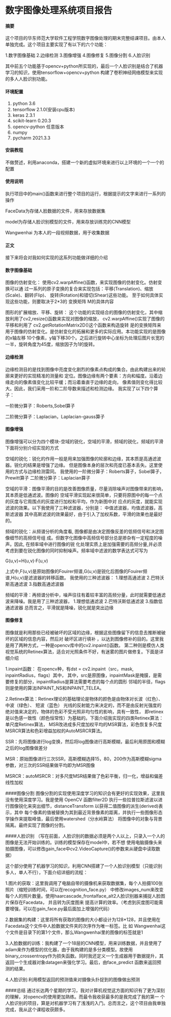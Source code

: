 # 数字图像处理系统项目报告
#### 摘要
这个项目的华东师范大学软件工程学院数字图像处理的期末完整结课项目。由本人单独完成。这个项目主要实现了有以下的六个功能：

1.数字图像基础  2.边缘检测  3.图像增强  4.图像修复  5.图像分割  6.人脸识别

其中前五个功能基于opencv+python所实现的，最后一个人脸识别是结合了机器学习的知识，使用tensorflow+opencv+python
构建了卷积神经网络模型来实现的多人人脸识别功能。

#### 环境配置

1. python 3.6
2. tensorflow 2.1.0(安装cpu版本) 
3. keras 2.3.1 
4. scikit-learn 0.20.3 
5. opencv-python 任意版本
6. numpy
7. pycharm 2021.3.3

#### 安装教程

不做赘述，利用anaconda，搭建一个新的虚拟环境来进行以上环境的一个一个的配置

#### 使用说明

执行项目中的main()函数来进行整个项目的运行，根据提示的文字来进行一系列的操作

FaceData为存储人脸数据的文件，用来存放数据集

model为存储人脸识别模型的文件，用来存放训练完的CNN模型

Wangwenhai 为本人的一段视频数据，用于收集数据

#### 正文

接下来将会对我如何实现的这系列功能做详细的介绍

#### 数字图像基础
图像的仿射变化：
    使用cv2.warpAffine()函数，来实现图像的仿射变化。仿射变换可以通
过一系列的原子变换的复合来实现包括：平移(Translation)、缩放(Scale)、翻转(Flip)、
旋转(Rotation)和错切(Shear)这些功能。 至于如何具体实现这些功能，则要取决于2*3的
变换矩阵 M的具体内容

图形的扩展缩放、平移、旋转：
    这个功能的实现结合的图像的仿射变化，其中缩放利用了cv2,resize()函数来实现对图像的缩放，
cv2.warpAffine()实现了图像的平移和利用了 cv2.getRotationMatrix2D()这个函数来构造旋转
是的变换矩阵来用于图像的仿射变化。是仿射变化的拓展和更多的实际应用。本功能实现的是图像的x轴左移
10个像素，y轴下移30个。之后进行旋转中心坐标为处理后图片长宽的一半，旋转角度为45度，缩放因子为1的旋转。

#### 边缘检测
边缘检测目的是找到图像中亮度变化剧烈的像素点构成的集合。由此构建出来的轮廓来更好的实现精准的测量和
定位。图像边缘有两个要素：方向和幅度。沿着边缘走向的像素值变化比较平缓；而沿着垂直于边缘的走向，
像素值则变化得比较大。因此，我们采用一阶和二阶导数来描述和检测边缘。 我实现了以下四个算子：

一阶微分算子：Roberts,Sobel算子

二阶微分算子：Laplacian，Laplacian-gauss算子

#### 图像增强

图像增强可以分为四个模块-空域的锐化，空域的平滑，频域的锐化，频域的平滑下面将分别介绍实现的方式

空域的锐化：锐化的作用一般是用来加强图像的轮廓和边缘，其本质是高通滤波器。锐化的结果是增强了边缘。
但是图像本身的层次和亮度已基本丢失。这里使用的方式与边缘检测雷同。
我使用的一阶微分算子：Roberts算子，Sobel算子，Prewitt算子
二阶微分算子：Laplacian算子

空域的平滑：图像平滑的目的是改善图像质量，尽量消除噪声对图像带来的影响，其本质是低通滤波。图像的
空域平滑实现起来很简单，只要将原图中的每一个点的灰度与它周围点的灰度进行加权和平均，作为新图中对
应点的灰度，就能实现滤波的效果。以下我使用了三种滤波器，分别是： 中值滤波器，均值滤波器，高斯滤波器
其中高斯滤波的效果最好，由于引入了加权系数，平滑的效果也是最好的。

频域的锐化：从频谱分析的角度看, 图像都是由决定图像反差的低频信号和决定图像细节的高频信号组
成。但数字化图像中高频信号部分总是掺杂有一定程度的噪声。因此, 在频率域中进行图像的锐
化处理实质上是加强需要的高频分量,并必须考虑到要在锐化图像的同时抑制噪声。频率域中滤波的数学表达式可写为

G(u,v)=H(u,v)⋅F(u,v) 

上式中,F(u,v)是原始图像的Fouirer频谱,G(u,v)是锐化后图像的Fouirer频谱,H(u,v)是滤波器的转移函数。
我使用的三种滤波器： 1.理想高通滤波 2.巴特沃斯高通滤波 3.指数高通滤波器

频域的平滑：再频谱分析中，噪声往往有着较丰富的高频分量，此时就需要低通滤波来降噪。我是用了三种滤波器，
1.理想低通滤波 2.巴特沃斯低通滤波 3.指数低通滤波器
总而言之，平滑就是降噪，锐化就是突出边缘

#### 图像修复
图像就是利用那些已经被破坏的区域的边缘，根据这些图像留下的信息去推断被破坏的区域的信息内容，然后对
破坏区进行填补 ，以达到图像修补的目的。这里我是用了两种方式，一种是opencv库中的cv2.inpaint()函数。
第二种则是模仿人类视觉系统的Retinex算法，适合对光照条件不好，有迷雾的图片做修复。下面是详细介绍

1.inpaint函数： 在opencv种，有dst = cv2.inpaint（src，mask, inpaintRadius，flags）其中，
其中，src是原图像，inpaintMask是掩膜，是需要修复的部分，inpaintRadius是算法需要考虑的每个点的圆形
邻域的半径，flags则是使用的算法INPAINT_NS和INPAINT_TELEA。

2.Retinex算法：Retinex理论的基础理论是物体的颜色是由物体对长波（红色）、中波（绿色）、 短波（蓝色）
光线的反射能力来决定的，而不是由反射光强度的绝对值来决定的，物体的色彩不受光照非均匀性的影响，具有一致性，
即retinex是以色感一致性（颜色恒常性）为基础的。下面介绍我实现的四类Retinex算法：单尺度Retinex算法，
MSR改进成多尺度加权平均的MSR算法，彩色恢复多尺度MSRCR算法和色彩增益加权的AutoMSRCR算法。

SSR：先将图像进行log变换，然后将log图像进行高斯模糊，最后利用原图和模糊之后的log图像做差分

MSR：原始图像进行三次SSR，高斯模糊选择15，80，200作为高斯模糊sigma参数，对三次的SSR结果做平均即为MSR图像

MSRCR：autoMSRCR：对多尺度MSR结果做了色彩平衡，归一化，增益和偏差线性加权

####图像分割
图像分割的实现使用深度学习的知识会有更好的实现效果，这里我没有使用深度学习。我是使用 OpenCV 函数filter2D
执行一些拉普拉斯滤波以进行图像锐化来突出细节，distanceTransform 以获得二值图像的派生(derived)表示，其中
每个像素的值被替换为其到最近背景像素的距离，并执行一些图像形态学操作来提取峰值，最后使用watershed（分水岭算法）
将图像中的对象与背景隔离。最终实现了图像的分割。

####人脸识别
（写在前面，人脸识别的数据必须是两个人以上，只录入一个人的图像是无法开始训练的。训练的模型保存在model中，若不想
使用电脑摄像头来拍摄图像，可以修改gain_face中cv2.VideoCapture()的参数来从硬盘中读取数据）

这个部分使用了机器学习的知识，利用CNN搭建了一个人脸识别模型（只能识别多人，单人不行），下面介绍详细的流程：

1.图片的获取：这里我调用了电脑自带的摄像机来获取数据集，每个人拍摄100张照片（缩短训练时间，可以在recognition_face.py）
中修改images_num来改变每个人的照片数量。使用haarcascade_frontalface_alt2人脸识别器来捕捉人脸图片保存在Facedata，
并且转为灰度图来 提高计算的效率。（考虑到灰度图可能需要增强，可以在gain_face.py最后面加上增强的代码）

2.数据集的构建：这里将所有获取的图像的大小都设计为128*128，并且使用在Facedata这个文件中人脸数据文件夹的次序作为唯一标签。比
如 Wangwenhai这个文件是目录下的第1个文件，那么Wangwenhai里的图像的标签就是1

3.人脸数据的训练：我构建了一个18层的CNN模型，用来训练数据，并且使用了adam来作为模型的优化器，由于我构建的是多分类模型。故使用
binary_crossentropy作为损失函数。同时我还定义一个生成器用于数据提升，其返回一个生成器对象datagen来强化学习。最后，由face_predict
函数来返回预测的结果。

4.人脸识别:利用模型返回的预测值来对摄像头扑捉到的图像做出预测

####总结
通过长达两个星期的学习，我对计算机视觉这方面的知识有了更为深刻的理解，对opencv的使用更加熟练。而最令我收获最多的是我完成了我的第一
个人脸识别的项目，算是对机器学习有了浅浅的入门。总而言之，这个项目由我单独完成，我从这个课程收获颇多。

